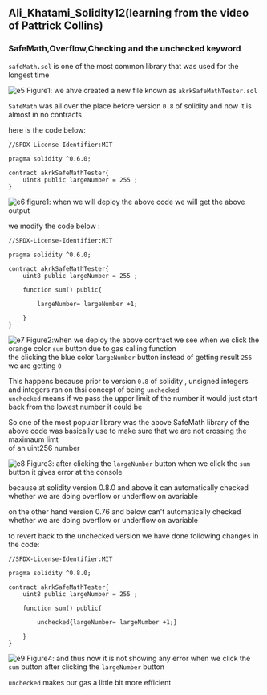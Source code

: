 
## Ali_Khatami_Solidity12(learning from the video of Pattrick Collins)

### SafeMath,Overflow,Checking and the unchecked keyword

```safeMath.sol``` is one of the most common library that was used for the longest time<br>

![e5](https://github.com/C191068/Ali_Khatami_Solidity12/assets/89090776/d607da0a-ea54-47fe-b289-94b589d89838)
Figure1: we ahve created a new file known as ```akrkSafeMathTester.sol```<br>

```SafeMath``` was all over the place before version ```0.8``` of solidity and now it is almost in no contracts <br>

here is the code below:

```
//SPDX-License-Identifier:MIT

pragma solidity ^0.6.0;

contract akrkSafeMathTester{
    uint8 public largeNumber = 255 ;
}

```

![e6](https://github.com/C191068/Ali_Khatami_Solidity12/assets/89090776/c35cbd53-c5c6-4402-9ce2-f9358d84da41)
figure1: when we will deploy the above code we will get the above output


we modify the code below :

```
//SPDX-License-Identifier:MIT

pragma solidity ^0.6.0;

contract akrkSafeMathTester{
    uint8 public largeNumber = 255 ;

    function sum() public{

        largeNumber= largeNumber +1;

    }
}

```

![e7](https://github.com/C191068/Ali_Khatami_Solidity12/assets/89090776/24bb05f0-0640-4900-9d08-d7bcfaeb907b)
Figure2:when we deploy the above contract we see when we click the orange color ```sum``` button due to gas calling function <br>
the clicking the blue color ```largeNumber``` button instead of getting result ```256``` we are getting ```0``` <br>


This happens because prior to version ```0.8``` of solidity , unsigned integers and integers ran on thsi concept of being ```unchecked``` <br>
```unchecked``` means if we pass the upper limit of the  number it would just start back from the lowest number it could be <br>

So one of the most popular library was the above SafeMath library of the above code was basically use to make sure that we are not crossing the maximaum limt <br>
of an uint256 number<br>

![e8](https://github.com/C191068/Ali_Khatami_Solidity12/assets/89090776/fc5c31f0-3824-4d0a-ba83-ed81d3dfac10)
Figure3: after clicking the ```largeNumber``` button when we click the ```sum``` button it gives error at the console<br>

because at solidity version 0.8.0 and above it can automatically checked whether we are doing overflow or underflow on avariable<br>

on the other hand version 0.76 and below can't automatically checked whether we are doing overflow or underflow on avariable<br>

to revert back to the unchecked version we have done following changes in the code:

```
//SPDX-License-Identifier:MIT

pragma solidity ^0.8.0;

contract akrkSafeMathTester{
    uint8 public largeNumber = 255 ;

    function sum() public{

        unchecked{largeNumber= largeNumber +1;}

    }
}
```



![e9](https://github.com/C191068/Ali_Khatami_Solidity12/assets/89090776/4cdb776f-188b-44ce-a156-0e558066d03f)
Figure4: and thus now it is not showing any error when we click the ```sum``` button after clicking the ```largeNumber``` button <br>


```unchecked``` makes our gas a little bit more efficient <br>








